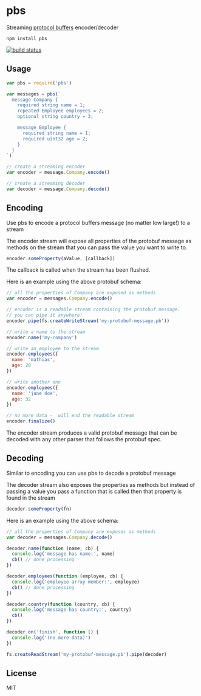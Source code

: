# pbs

Streaming [protocol buffers](https://developers.google.com/protocol-buffers/) encoder/decoder

```
npm install pbs
```

[![build status](http://img.shields.io/travis/mafintosh/pbs.svg?style=flat)](http://travis-ci.org/mafintosh/pbs)

## Usage

``` js
var pbs = require('pbs')

var messages = pbs(`
  message Company {
    required string name = 1;
    repeated Employee employees = 2;
    optional string country = 3;

    message Employee {
      required string name = 1;
      required uint32 age = 2;
    }
  }
`)

// create a streaming encoder
var encoder = message.Company.encode()

// create a streaming decoder
var decoder = message.Company.decode()
```

## Encoding

Use pbs to encode a protocol buffers message (no matter low large!) to a stream

The encoder stream will expose all properties of the protobuf message as methods on the
stream that you can pass the value you want to write to.

``` js
encoder.someProperty(aValue, [callback])
```

The callback is called when the stream has been flushed.

Here is an example using the above protobuf schema:

``` js
// all the properties of Company are exposed as methods
var encoder = messages.Company.encode()

// encoder is a readable stream containing the protobuf message.
// you can pipe it anywhere!
encoder.pipe(fs.createWriteStream('my-protobuf-message.pb'))

// write a name to the stream
encoder.name('my-company')

// write an employee to the stream
encoder.employees({
  name: 'mathias',
  age: 28
})

// write another one
encoder.employees({
  name: 'jane doe',
  age: 32
})

// no more data -  will end the readable stream
encoder.finalize()
```

The encoder stream produces a valid protobuf message that can be decoded with any
other parser that follows the protobuf spec.

## Decoding

Similar to encoding you can use pbs to decode a protobuf message

The decoder stream also exposes the properties as methods but instead of passing a value
you pass a function that is called then that property is found in the stream

``` js
decoder.someProperty(fn)
```

Here is an example using the above schema:

``` js
// all the properties of Company are exposes as methods
var decoder = messages.Company.decode()

decoder.name(function (name, cb) {
  console.log('message has name:', name)
  cb() // done processing
})

decoder.employees(function (employee, cb) {
  console.log('employee array member:', employee)
  cb() // done processing
})

decoder.country(function (country, cb) {
  console.log('message has country:', country)
  cb()
})

decoder.on('finish', function () {
  console.log('(no more data)')
})

fs.createReadStream('my-protobuf-message.pb').pipe(decoder)
```

## License

MIT
